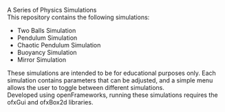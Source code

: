 A Series of Physics Simulations  
This repository contains the following simulations: 
* Two Balls Simulation
* Pendulum Simulation
* Chaotic Pendulum Simulation
* Buoyancy Simulation
* Mirror Simulation  
  
These simulations are intended to be for educational purposes only. Each simulation contains parameters that can be adjusted, and a simple menu allows the user to toggle between different simulations.  
Developed using openFrameworks, running these simulations requires the ofxGui and ofxBox2d libraries. 
